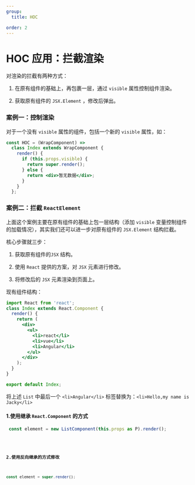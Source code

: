 ```yaml
---
group:
  title: HOC

order: 2
---
```


# HOC 应用：拦截渲染

对渲染的拦截有两种方式：

1. 在原有组件的基础上，再包裹一层，通过 `visible` 属性控制组件渲染。

2. 获取原有组件的 `JSX.Element` ，修改后弹出。

### 案例一：控制渲染

对于一个没有 `visible` 属性的组件，包括一个新的 `visible` 属性，如：

```jsx | pure
const HOC = (WrapComponent) =>
  class Index extends WrapComponent {
    render() {
      if (this.props.visible) {
        return super.render();
      } else {
        return <div>暂无数据</div>;
      }
    }
  };
```

### 案例二：拦截 `ReactElement`

上面这个案例主要在原有组件的基础上包一层结构（添加 `visible` 变量控制组件的加载情况），其实我们还可以进一步对原有组件的 `JSX.Element` 结构拦截。

核心步骤就三步：

1. 获取原有组件的`JSX` 结构。

2. 使用 `React` 提供的方案，对 `JSX` 元素进行修改。

3. 将修改后的 `JSX` 元素渲染到页面上。

现有组件结构：

```jsx
import React from 'react';
class Index extends React.Component {
  render() {
    return (
      <div>
        <ul>
          <li>react</li>
          <li>vue</li>
          <li>Angular</li>
        </ul>
      </div>
    );
  }
}

export default Index;
```

将上述 `List` 中最后一个 `<li>Angular</li>` 标签替换为：`<li>Hello,my name is Jacky</li>`

#### 1.使用继承 `React.Component` 的方式

```jsx |pure
 const element = new ListComponent(this.props as P).render();
```

<code src="./demo03">

#### 2.使用反向继承的方式修改

```jsx |pure
const element = super.render();
```

<code src="./demo04">
